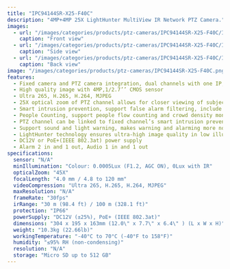 ```yaml
---
title: "IPC94144SR-X25-F40C"
description: "4MP+4MP 25X LightHunter MultiView IR Network PTZ Camera."
images:
  - url: "/images/categories/products/ptz-cameras/IPC94144SR-X25-F40C/IPC94144SR-X25-F40C.png"
    caption: "Front view"
  - url: "/images/categories/products/ptz-cameras/IPC94144SR-X25-F40C/IPC94144SR-X25-F40C1.png"
    caption: "Side view"
  - url: "/images/categories/products/ptz-cameras/IPC94144SR-X25-F40C/IPC94144SR-X25-F40C2.png"
    caption: "Back view"
image: "/images/categories/products/ptz-cameras/IPC94144SR-X25-F40C.png"
features:
  - Fixed camera and PTZ camera integration, dual channels with one IP, look at overall situation and consider details at the same time
  - High quality image with 4MP,1/2.7’’ CMOS sensor
  - Ultra 265, H.265, H.264, MJPEG
  - 25X optical zoom of PTZ channel allows for closer viewing of subjects
  - Smart intrusion prevention, support false alarm filtering, include Cross Line, Intrusion, Enter Area, Leave Area detection
  - People Counting, support people flow counting and crowd density monitoring, suitable for different statistical scenarios
  - PTZ channel can be linked to fixed channel’s smart intrusion prevention to track the objects triggering the rule
  - Support sound and light warning, makes warning and alarming more noticeable
  - LightHunter technology ensures ultra-high image quality in low illumination environment
  - DC12V or PoE+(IEEE 802.3at) power supply
  - Alarm 2 in and 1 out, Audio 1 in and 1 out
specifications:
  sensor: "N/A"
  minIllumination: "Colour: 0.0005Lux (F1.2, AGC ON), 0Lux with IR"
  opticalZoom: "45X"
  focalLength: "4.0 mm / 4.8 to 120 mm"
  videoCompression: "Ultra 265, H.265, H.264, MJPEG"
  maxResolution: "N/A"
  frameRate: "30fps"
  irRange: "30 m (98.4 ft) / 100 m (328.1 ft)"
  protection: "IP66"
  powerSupply: "DC12V (±25%), PoE+ (IEEE 802.3at)"
  dimensions: "304 x 195 x 163mm (12.0\" x 7.7\" x 6.4\" ) (L x W x H)"
  weight: "10.3kg (22.66lb)"
  workingTemperature: "-40°C to 70°C (-40°F to 158°F)"
  humidity: "≤95% RH (non-condensing)"
  resolution: "N/A"
  storage: "Micro SD up to 512 GB"
---
```

